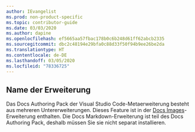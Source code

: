 ```yaml
---
author: IEvangelist
ms.prod: non-product-specific
ms.topic: contributor-guide
ms.date: 03/03/2020
ms.author: dapine
ms.openlocfilehash: ef5665aa57fbac178b0c6b248d61ff62abcb2335
ms.sourcegitcommit: dbc2c48194e29bfa0c88d33f50f94b9ee26be2da
ms.translationtype: HT
ms.contentlocale: de-DE
ms.lasthandoff: 03/05/2020
ms.locfileid: "78336725"
---
```

## <a name="extension-name"></a>Name der Erweiterung

Das Docs Authoring Pack der Visual Studio Code-Metaerweiterung besteht aus mehreren Untererweiterungen. Dieses Feature ist in der <a href="https://marketplace.visualstudio.com/items?itemName=docsmsft.docs-images" target="_blank">Docs Images<span class="docon docon-navigate-external x-hidden-focus"></span></a>-Erweiterung enthalten. Die Docs Markdown-Erweiterung ist teil des Docs Authoring Pack, deshalb müssen Sie sie nicht separat installieren.
